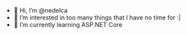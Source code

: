 - 👋 Hi, I’m @nedelca
- 👀 I’m interested in too many things that I have no time for :|
- 🌱 I’m currently learning ASP.NET Core

<!---
nedelca/nedelca is a ✨ special ✨ repository because its `README.md` (this file) appears on your GitHub profile.
You can click the Preview link to take a look at your changes.
--->
